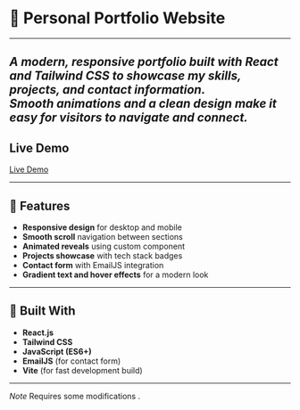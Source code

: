 # 💼 Personal Portfolio Website
---
*A modern, responsive portfolio built with **React** and **Tailwind CSS** to showcase my skills, projects, and contact information.  
Smooth animations and a clean design make it easy for visitors to navigate and connect.*
---
## Live Demo

[Live Demo](https://haseebkhan-portfolio.vercel.app/)

---

## 🚀 Features
- **Responsive design** for desktop and mobile
- **Smooth scroll** navigation between sections
- **Animated reveals** using custom component
- **Projects showcase** with tech stack badges
- **Contact form** with EmailJS integration
- **Gradient text and hover effects** for a modern look

---

## 🧰 Built With
- **React.js**
- **Tailwind CSS**
- **JavaScript (ES6+)**
- **EmailJS** (for contact form)
- **Vite** (for fast development build)

---
*Note* Requires some modifications .
